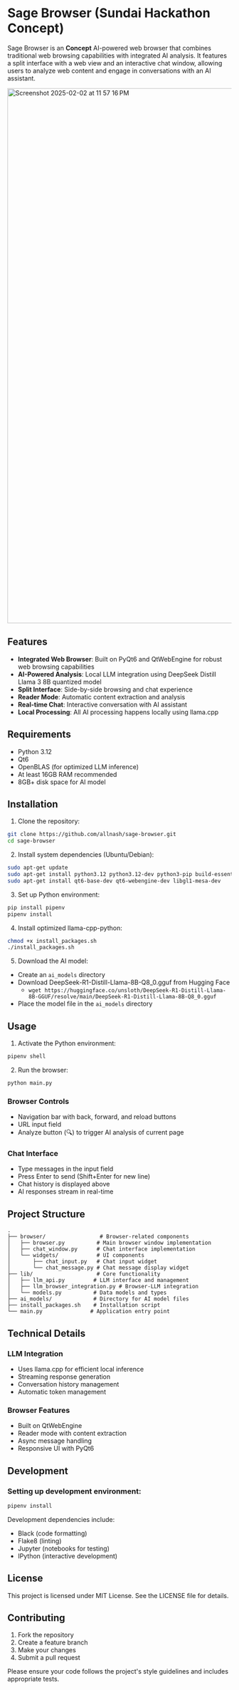 # Sage Browser (Sundai Hackathon Concept)

Sage Browser is an **Concept** AI-powered web browser that combines traditional web browsing capabilities with integrated AI analysis. It features a split interface with a web view and an interactive chat window, allowing users to analyze web content and engage in conversations with an AI assistant.

<img width="1202" alt="Screenshot 2025-02-02 at 11 57 16 PM" src="https://github.com/user-attachments/assets/06403a2d-6ac7-46b8-a720-8445d02b922a" />

## Features

- **Integrated Web Browser**: Built on PyQt6 and QtWebEngine for robust web browsing capabilities
- **AI-Powered Analysis**: Local LLM integration using DeepSeek Distill Llama 3 8B quantized model
- **Split Interface**: Side-by-side browsing and chat experience
- **Reader Mode**: Automatic content extraction and analysis
- **Real-time Chat**: Interactive conversation with AI assistant
- **Local Processing**: All AI processing happens locally using llama.cpp

## Requirements

- Python 3.12
- Qt6
- OpenBLAS (for optimized LLM inference)
- At least 16GB RAM recommended
- 8GB+ disk space for AI model

## Installation

1. Clone the repository:
```bash
git clone https://github.com/allnash/sage-browser.git
cd sage-browser
```

2. Install system dependencies (Ubuntu/Debian):
```bash
sudo apt-get update
sudo apt-get install python3.12 python3.12-dev python3-pip build-essential cmake
sudo apt-get install qt6-base-dev qt6-webengine-dev libgl1-mesa-dev
```

3. Set up Python environment:
```bash
pip install pipenv
pipenv install
```

4. Install optimized llama-cpp-python:
```bash
chmod +x install_packages.sh
./install_packages.sh
```

5. Download the AI model:
- Create an `ai_models` directory
- Download DeepSeek-R1-Distill-Llama-8B-Q8_0.gguf from Hugging Face
  - `wget https://huggingface.co/unsloth/DeepSeek-R1-Distill-Llama-8B-GGUF/resolve/main/DeepSeek-R1-Distill-Llama-8B-Q8_0.gguf`
- Place the model file in the `ai_models` directory

## Usage

1. Activate the Python environment:
```bash
pipenv shell
```

2. Run the browser:
```bash
python main.py
```

### Browser Controls
- Navigation bar with back, forward, and reload buttons
- URL input field
- Analyze button (🔍) to trigger AI analysis of current page

### Chat Interface
- Type messages in the input field
- Press Enter to send (Shift+Enter for new line)
- Chat history is displayed above
- AI responses stream in real-time

## Project Structure

```
.
├── browser/                 # Browser-related components
│   ├── browser.py          # Main browser window implementation
│   ├── chat_window.py      # Chat interface implementation
│   └── widgets/            # UI components
│       ├── chat_input.py   # Chat input widget
│       └── chat_message.py # Chat message display widget
├── lib/                    # Core functionality
│   ├── llm_api.py         # LLM interface and management
│   ├── llm_browser_integration.py # Browser-LLM integration
│   └── models.py          # Data models and types
├── ai_models/             # Directory for AI model files
├── install_packages.sh    # Installation script
└── main.py               # Application entry point
```

## Technical Details

### LLM Integration
- Uses llama.cpp for efficient local inference
- Streaming response generation
- Conversation history management
- Automatic token management

### Browser Features
- Built on QtWebEngine
- Reader mode with content extraction
- Async message handling
- Responsive UI with PyQt6

## Development

### Setting up development environment:
```bash
pipenv install
```

Development dependencies include:
- Black (code formatting)
- Flake8 (linting)
- Jupyter (notebooks for testing)
- IPython (interactive development)

## License

This project is licensed under MIT License. See the LICENSE file for details.

## Contributing

1. Fork the repository
2. Create a feature branch
3. Make your changes
4. Submit a pull request

Please ensure your code follows the project's style guidelines and includes appropriate tests.
